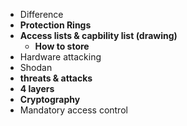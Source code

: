 - Difference
- **Protection Rings**
- **Access lists & capbility list (drawing)**
	- **How to store**
- Hardware attacking
- Shodan
- **threats & attacks**
- **4 layers**
- **Cryptography**
- Mandatory access control